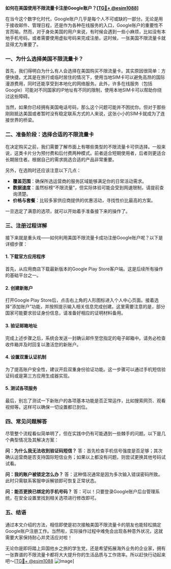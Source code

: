 **如何在美国使用不限流量卡注册Google账户？[[TG💪+ @esim1088](https://t.me/s/esim1088)]**

在当今这个数字化时代，Google账户几乎是每个人不可或缺的一部分。无论是用于接收邮件、管理日程，还是作为各种在线服务的入口，Google账户的重要性不言而喻。然而，对于身处美国的用户来说，有时候会遇到一些小麻烦，比如没有本地手机号码，或者需要使用虚拟号码来完成注册。这时候，一张美国不限流量卡就显得尤为重要了。

### 一、为什么选择美国不限流量卡？

首先，我们得明白为什么有人会选择在美国购买不限流量卡。其实原因很简单：方便快捷。尤其是在旅行或临时居住的情况下，使用当地SIM卡可以避免高昂的国际漫游费用，同时还能享受到本地化的网络服务。此外，许多在线服务（包括Google）可能对不同国家的IP地址有不同的限制，使用本地SIM卡可以帮助你绕过这些障碍。

当然，如果你已经拥有美国电话号码，那么这个问题可能并不困扰你。但对于那些刚刚抵达美国或者暂时没有稳定联系方式的人来说，这张小小的SIM卡就成为了连接世界的桥梁。

### 二、准备阶段：选择合适的不限流量卡

在决定购买之前，我们需要了解市面上有哪些类型的不限流量卡可供选择。一般来说，这类卡片分为预付费和后付费两种模式。前者适合短期使用者，后者则更适合长期居住者。根据自己的需求挑选合适的产品非常重要。

另外，在选购时还应该注意以下几点：
- **覆盖范围**：确保所选运营商的服务区域能够满足你的日常活动需求。
- **数据速度**：虽然标榜“不限流量”，但实际体验可能会受到网速限制，请提前查询清楚。
- **价格与套餐**：比较多家供应商提供的优惠活动，寻找性价比最高的方案。

一旦选定了满意的选项，就可以开始着手准备接下来的操作了。

### 三、注册过程详解

接下来就是重头戏——如何利用美国不限流量卡成功注册Google账户呢？以下是详细步骤：

#### 1. 下载官方应用程序
首先，从应用商店下载最新版本的Google Play Store客户端。这是后续所有操作的基础平台之一。

#### 2. 创建新账户
打开Google Play Store后，点击右上角的人形图标进入个人中心页面。接着选择“添加账户”功能，并按照提示输入相关信息完成创建。这里需要注意的是，部分国家可能要求验证身份信息，请准备好相应的证明材料备用。

#### 3. 验证邮箱地址
完成上述步骤之后，系统会发送一封确认邮件至您指定的电子邮箱中。请务必检查收件箱并及时回复以激活您的新账户。

#### 4. 设置双重认证机制
为了提高账户安全性，建议开启双重身份验证功能。这一步骤可以通过手机短信验证码或是第三方应用生成器实现。

#### 5. 测试各项服务
最后，别忘了测试一下新账户的各项基本功能是否正常运作，比如搜索网页、观看视频等。这样可以确保一切设置都已到位。

### 四、常见问题解答

尽管整个流程看似简单明了，但在实践中仍有可能遇到一些棘手的问题。以下是几个典型情况及其解决方案：

**问：为什么我无法收到验证码短信？**
答：首先检查手机信号强度是否足够；其次确认运营商是否支持国际短信业务；如果以上都没有问题，则尝试更换其他号码试试看。

**问：我的账户被锁定怎么办？**
答：这种情况通常是因为多次输入错误密码所致。此时只需联系客服申诉解锁即可恢复正常状态。

**问：能否更换已绑定的手机号码？**
答：可以！只要登录Google账户后台管理系统，在安全设置里找到相关选项进行修改即可。

### 五、结语

通过本文介绍的方法，相信即使是初次接触美国不限流量卡的朋友也能轻松搞定Google账户注册工作。当然啦，实际操作过程中难免会出现各种意外状况，这就需要大家保持耐心并灵活应对啦！

无论你是即将踏上异国他乡之旅的学生党，还是希望拓展海外业务的企业家，拥有一张靠谱的不限流量卡都将大大提升你的生活品质与工作效率。所以赶快行动起来吧～[[TG💪+ @esim1088](https://t.me/s/esim1088) ![Image](https://i.postimg.cc/4NQfJmqS/Snipaste-2025-05-13-00-14-12.png)]